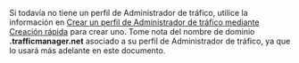 Si todavía no tiene un perfil de Administrador de tráfico, utilice la información en [Crear un perfil de Administrador de tráfico mediante Creación rápida](/library/windowsazure/dn339012.aspx) para crear uno. Tome nota del nombre de dominio **.trafficmanager.net** asociado a su perfil de Administrador de tráfico, ya que lo usará más adelante en este documento.

<!---HONumber=July15_HO3-->